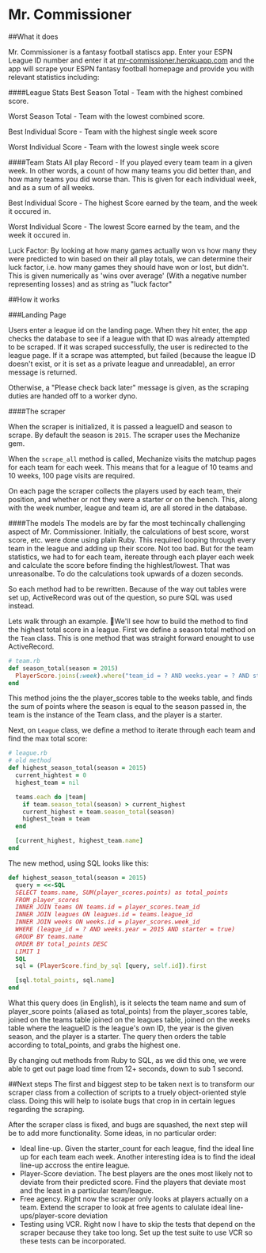 # Mr. Commissioner

##What it does

Mr. Commissioner is a fantasy football statiscs app. Enter your ESPN League ID number and enter it at [mr-commissioner.herokuapp.com]() and the app will scrape your ESPN fantasy football homepage and provide you with relevant statistics including:

####League Stats
Best Season Total - Team with the highest combined score.

Worst Season Total - Team with the lowest combined score.

Best Individual Score - Team with the highest single week score

Worst Individual Score - Team with the lowest single week score

####Team Stats
All play Record - If you played every team team in a given week. In other words, a count of how many teams you did better than, and how many teams you did worse than. This is given for each individual week, and as a sum of all weeks.

Best Individual Score - The highest Score earned by the team, and the week it occured in.

Worst Individual Score - The lowest Score earned by the team, and the week it occured in.

Luck Factor: By looking at how many games actually won vs how many they were predicted to win based on their all play totals, we can determine their luck factor, i.e. how many games they should have won or lost, but didn't. This is given numerically as 'wins over average' (With a negative number representing losses) and as string as "luck factor"

##How it works

###Landing Page

Users enter a league id on the landing page. When they hit enter, the app checks the database to see if a league with that ID was already attempted to be scraped. If it was scraped successfully, the user is redirected to the league page. If it a scrape was attempted, but failed (because the league ID doesn't exist, or it is set as a private league and unreadable), an error message is returned.

Otherwise, a "Please check back later" message is given, as the scraping duties are handed off to a worker dyno.

####The scraper

When the scraper is initialized, it is passed a leagueID and season to scrape. By default the season is `2015`.  The scraper uses the Mechanize gem.

When the `scrape_all` method is called, Mechanize visits the matchup pages for each team for each week. This means that for a league of 10 teams and 10 weeks, 100 page visits are required.

On each page the scraper collects the players used by each team, their position, and whether or not they were a starter or on the bench. This, along with the week number, league and team id, are all stored in the database.

####The models
The models are by far the most techincally challenging aspect of Mr. Commissioner. Initially, the calculations of best score, worst score, etc. were done using plain Ruby. This required looping through every team in the league and adding up their score. Not too bad. But for the team statistics, we had to for each team, itereate through each player each week and calculate the score before finding the highlest/lowest. That was unreasonalbe. To do the calculations took upwards of a dozen seconds.

So each method had to be rewritten. Because of the way out tables were set up, ActiveRecord was out of the question, so pure SQL was used instead.

Lets walk through an example. We'll see how to build the method to find the highest total score in a league. First we define a season total method on the `Team` class. This is one method that was straight forward enought to use ActiveRecord.

```ruby
# team.rb
def season_total(season = 2015)
  PlayerScore.joins(:week).where("team_id = ? AND weeks.year = ? AND starter = true", self.id, season).sum(:points)
end
```
This method joins the the player_scores table to the weeks table, and finds the sum of points where the season is equal to the season passed in, the team is the instance of the Team class, and the player is a starter.

Next, on `League` class, we define a method to iterate through each team and find the max total score:

```ruby
# league.rb
# old method
def highest_season_total(season = 2015)
  current_hightest = 0
  highest_team = nil

  teams.each do |team|
    if team.season_total(season) > current_highest
    current_highest = team.season_total(season)
    highest_team = team
  end

  [current_highest, highest_team.name]
end
```

The new method, using SQL looks like this:

```ruby
def highest_season_total(season = 2015)
  query = <<-SQL
  SELECT teams.name, SUM(player_scores.points) as total_points
  FROM player_scores
  INNER JOIN teams ON teams.id = player_scores.team_id
  INNER JOIN leagues ON leagues.id = teams.league_id
  INNER JOIN weeks ON weeks.id = player_scores.week_id
  WHERE (league_id = ? AND weeks.year = 2015 AND starter = true)
  GROUP BY teams.name
  ORDER BY total_points DESC
  LIMIT 1
  SQL
  sql = (PlayerScore.find_by_sql [query, self.id]).first

  [sql.total_points, sql.name]
end
```

What this query does (in English), is it selects the team name and sum of player\_score points (aliased as total\_points) from the player\_scores table, joined on the teams table joined on the leagues table, joined on the weeks table where the leagueID is the league's own ID, the year is the given season, and the player is a starter. The query then orders the table according to total\_points, and grabs the highest one.

By changing out methods from Ruby to SQL, as we did this one, we were able to get out page load time from 12+ seconds, down to sub 1 second.

##Next steps
The first and biggest step to be taken next is to transform our scraper class from a collection of scripts to a truely object-oriented style class. Doing this will help to isolate bugs that crop in in certain legues regarding the scraping.

After the scraper class is fixed, and bugs are squashed, the next step will be to add more functionality. Some ideas, in no particular order:

* Ideal line-up. Given the starter_count for each league, find the ideal line up for each team each week. Another interesting idea is to find the ideal line-up accross the entire league.
* Player-Score deviation. The best players are the ones most likely not to deviate from their predicted score. Find the players that deviate most and the least in a particular team/league.
* Free agency. Right now the scraper only looks at players actually on a team. Extend the scraper to look at free agents to calulate ideal line-ups/player-score deviation
* Testing using VCR. Right now I have to skip the tests that depend on the
  scraper because they take too long. Set up the test suite to use VCR so these
  tests can be incorporated.




